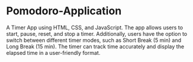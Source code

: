 # Pomodoro-Application
A Timer App using HTML, CSS, and JavaScript. The app allows users to start, pause, reset, and stop a timer. Additionally, users have the option to switch between different timer modes, such as Short Break (5 min) and Long Break (15 min). The timer can track time accurately and display the elapsed time in a user-friendly format.
